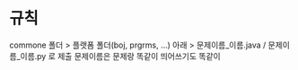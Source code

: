 # 규칙

commone 폴더 > 플랫폼 폴더(boj, prgrms, ...) 아래 > 문제이름_이름.java / 문제이름_이름.py 로 제출 
문제이름은 문제랑 똑같이 띄어쓰기도 똑같이
